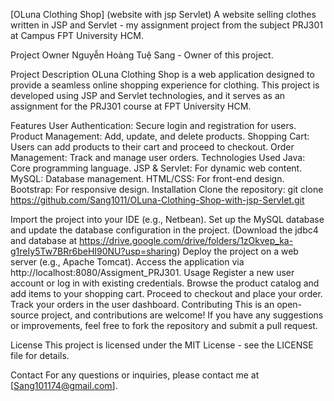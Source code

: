 [OLuna Clothing Shop] (website with jsp Servlet)
A website selling clothes written in JSP and Servlet - my assignment project from the subject PRJ301 at Campus FPT University HCM.

Project Owner
Nguyễn Hoàng Tuệ Sang - Owner of this project.

Project Description
OLuna Clothing Shop is a web application designed to provide a seamless online shopping experience for clothing. This project is developed using JSP and Servlet technologies, and it serves as an assignment for the PRJ301 course at FPT University HCM.

Features
User Authentication: Secure login and registration for users.
Product Management: Add, update, and delete products.
Shopping Cart: Users can add products to their cart and proceed to checkout.
Order Management: Track and manage user orders.
Technologies Used
Java: Core programming language.
JSP & Servlet: For dynamic web content.
MySQL: Database management.
HTML/CSS: For front-end design.
Bootstrap: For responsive design.
Installation
Clone the repository:
git clone https://github.com/Sang1011/OLuna-Clothing-Shop-with-jsp-Servlet.git

Import the project into your IDE (e.g., Netbean).
Set up the MySQL database and update the database configuration in the project.
(Download the jdbc4 and database at https://drive.google.com/drive/folders/1zOkvep_ka-g1reIy5Tw7BRr6beHI90NU?usp=sharing)
Deploy the project on a web server (e.g., Apache Tomcat).
Access the application via http://localhost:8080/Assigment_PRJ301.
Usage
Register a new user account or log in with existing credentials.
Browse the product catalog and add items to your shopping cart.
Proceed to checkout and place your order.
Track your orders in the user dashboard.
Contributing
This is an open-source project, and contributions are welcome! If you have any suggestions or improvements, feel free to fork the repository and submit a pull request.

License
This project is licensed under the MIT License - see the LICENSE file for details.

Contact
For any questions or inquiries, please contact me at [Sang101174@gmail.com].
 
